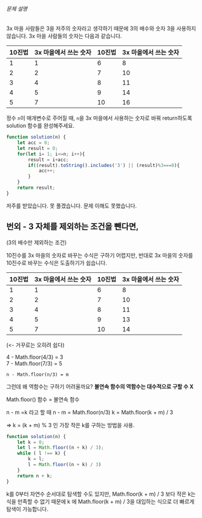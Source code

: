 ###### 문제 설명

3x 마을 사람들은 3을 저주의 숫자라고 생각하기 때문에 3의 배수와 숫자 3을 사용하지 않습니다. 3x 마을 사람들의 숫자는 다음과 같습니다.

| 10진법 | 3x 마을에서 쓰는 숫자 | 10진법 | 3x 마을에서 쓰는 숫자 |
| ---- | ------------- | ---- | ------------- |
| 1    | 1             | 6    | 8             |
| 2    | 2             | 7    | 10            |
| 3    | 4             | 8    | 11            |
| 4    | 5             | 9    | 14            |
| 5    | 7             | 10   | 16            |
정수 `n`이 매개변수로 주어질 때, `n`을 3x 마을에서 사용하는 숫자로 바꿔 return하도록 solution 함수를 완성해주세요.

```js
function solution(n) {
    let acc = 0;
    let result = 0;
    for(let i= 1; i<=n; i++){
        result = i+acc;
        if((result).toString().includes('3') || (result)%3===0){
            acc++;
        }
    }
    return result;
}
```

저주를 받았습니다.
못 풀겠습니다.
문제 이해도 못했습니다.

## 번외 - 3 자체를 제외하는 조건을 뺀다면,

(3의 배수만 제외하는 조건)

10진수를 3x 마을의 숫자로 바꾸는 수식은 구하기 어렵지만,
반대로 3x 마을의 숫자를 10진수로 바꾸는 수식은 도출하기가 쉽습니다.

| 10진법 | 3x 마을에서 쓰는 숫자 | 10진법 | 3x 마을에서 쓰는 숫자 |
| ---- | ------------- | ---- | ------------- |
| 1    | 1             | 6    | 8             |
| 2    | 2             | 7    | 10            |
| 3    | 4             | 8    | 11            |
| 4    | 5             | 9    | 13            |
| 5    | 7             | 10   | 14            |
 (<- 거꾸로는 오히려 쉽다)
 
4 - Math.floor(4/3) = 3    
7 - Math.floor(7/3) = 5

```
n - Math.floor(n/3) = m
```

그런데 왜 역함수는 구하기 어려울까요?
**불연속 함수의 역함수는 대수적으로 구할 수 X**

Math.floor() 함수 = 불연속 함수

n - m =k 라고 할 때
n - m = Math.floor(n/3)
k = Math.floor(k + m) / 3


=> k = (k + m) % 3 인 가장 작은 k를 구하는 방법을 사용.
```js
function solution(n) {
    let k = 0;
    let l = Math.floor((n + k) / 3);
    while ( l !== k) {
        k = l;
        l = Math.floor((n + k) / 3)
    }
    return n + k;
}
```

k를 0부터 자연수 순서대로 탐색할 수도 있지만,
Math.floor(k + m) / 3 보다 작은 k는 식을 만족할 수 없기 때문에 
k 에 Math.floor(k + m) / 3을 대입하는 식으로 더 빠르게 탐색이 가능합니다.


